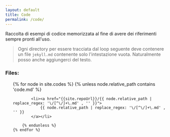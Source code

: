```yaml
---
layout: default
title: Code
permalink: /code/
---
```


Raccolta di esempi di codice memorizzata al fine di avere dei riferimenti sempre pronti all'uso.

> Ogni directory per essere tracciata dal loop seguente deve contenere un file `jekyll.md` contenente solo l'intestazione vuota.
> Naturalmente posso anche aggiungerci del testo.

### Files:
<ul>
    {% for node in site.codes %}
        {% unless node.relative_path contains 'code.md' %}

            <li><a href="{{site.repoUrl}}/{{ node.relative_path | replace_regex: '\/[^\/]+\.md' , '' }}">
                {{ node.relative_path | replace_regex: '\/[^\/]+\.md' , '' }}
            </a></li>

        {% endunless %}
    {% endfor %}
</ul>
